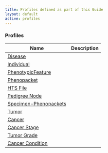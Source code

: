```yaml
---
title: Profiles defined as part of this Guide
layout: default
active: profiles
---
```


<!-- { :.no_toc } -->

### Profiles

<table>
<thead>
<tr>
<th>Name</th>
<th>Description</th>
</tr>
</thead>
<tbody>
<tr>
<td><a href="StructureDefinition-Disease.html">Disease</a></td>
<td></td>
</tr>
<tr>
<td><a href="StructureDefinition-Individual.html">Individual</a></td>
<td></td>
</tr>
<tr>
<td><a href="StructureDefinition-PhenotypicFeature.html">PhenotypicFeature</a></td>
<td></td>
</tr>
<tr>
<td><a href="StructureDefinition-Phenopacket.html">Phenopacket</a></td>
<td></td>
</tr>
<tr>
<td><a href="StructureDefinition-HtsFile.html">HTS File</a></td>
<td></td>
</tr>
<tr>
<td><a href="StructureDefinition-PedigreeNode.html">Pedigree Node</a></td>
<td></td>
</tr>
<tr>
<td><a href="StructureDefinition-Specimen-Phenopackets.html">Specimen-Phenopackets</a></td>
<td></td>
</tr>
<tr>
<td><a href="StructureDefinition-Tumor.html">Tumor</a></td>
<td></td>
</tr>
<tr>
<td><a href="StructureDefinition-Cancer.html">Cancer</a></td>
<td></td>
</tr>
<tr>
<td><a href="StructureDefinition-CancerStage.html">Cancer Stage</a></td>
<td></td>
</tr>
<tr>
<td><a href="StructureDefinition-TumorGrade.html">Tumor Grade</a></td>
<td></td>
</tr>
<tr>
<td><a href="StructureDefinition-CancerCondition.html">Cancer Condition</a></td>
<td></td>
</tr>
</tbody>
</table>
